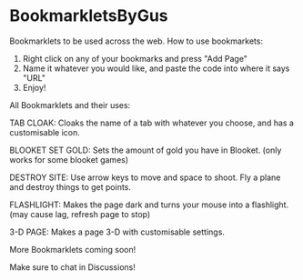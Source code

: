 # BookmarkletsByGus
Bookmarklets to be used across the web.
How to use bookmarkets: 
1. Right click on any of your bookmarks and press "Add Page"
2. Name it whatever you would like, and paste the code into where it says "URL"
3. Enjoy!


All Bookmarklets and their uses:

TAB CLOAK: Cloaks the name of a tab with whatever you choose, and has a customisable icon.

BLOOKET SET GOLD: Sets the amount of gold you have in Blooket. (only works for some blooket games)

DESTROY SITE: Use arrow keys to move and space to shoot. Fly a plane and destroy things to get points.

FLASHLIGHT: Makes the page dark and turns your mouse into a flashlight. (may cause lag, refresh page to stop)

3-D PAGE: Makes a page 3-D with customisable settings.

More Bookmarklets coming soon!

Make sure to chat in Discussions!
